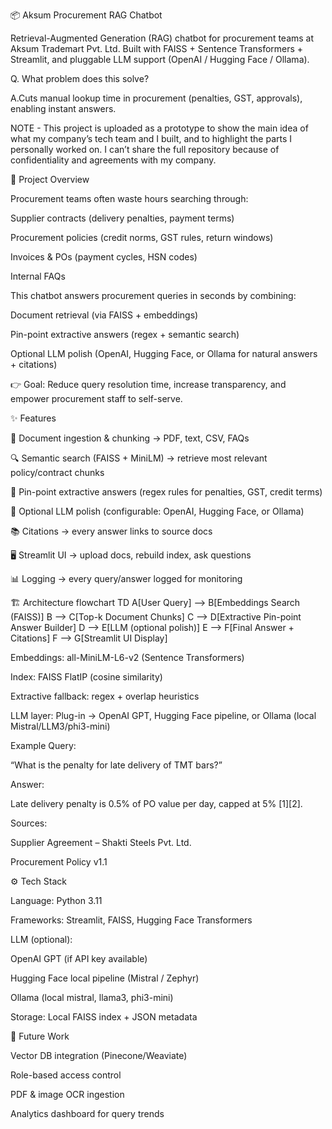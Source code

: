 📦 Aksum Procurement RAG Chatbot

Retrieval-Augmented Generation (RAG) chatbot for procurement teams at Aksum Trademart Pvt. Ltd.
Built with FAISS + Sentence Transformers + Streamlit, and pluggable LLM support (OpenAI / Hugging Face / Ollama).

Q. What problem does this solve?

A.Cuts manual lookup time in procurement (penalties, GST, approvals), enabling instant answers.

NOTE - This project is uploaded as a prototype to show the main idea of what my company’s tech team and I built, and to highlight the parts I personally worked on. I can’t share the full repository because of confidentiality and agreements with my company.

🚀 Project Overview

Procurement teams often waste hours searching through:

Supplier contracts (delivery penalties, payment terms)

Procurement policies (credit norms, GST rules, return windows)

Invoices & POs (payment cycles, HSN codes)

Internal FAQs

This chatbot answers procurement queries in seconds by combining:

Document retrieval (via FAISS + embeddings)

Pin-point extractive answers (regex + semantic search)

Optional LLM polish (OpenAI, Hugging Face, or Ollama for natural answers + citations)

👉 Goal: Reduce query resolution time, increase transparency, and empower procurement staff to self-serve.

✨ Features

📂 Document ingestion & chunking → PDF, text, CSV, FAQs

🔍 Semantic search (FAISS + MiniLM) → retrieve most relevant policy/contract chunks

📝 Pin-point extractive answers (regex rules for penalties, GST, credit terms)

🤖 Optional LLM polish (configurable: OpenAI, Hugging Face, or Ollama)

📚 Citations → every answer links to source docs

🖥️ Streamlit UI → upload docs, rebuild index, ask questions

📊 Logging → every query/answer logged for monitoring

🏗️ Architecture
flowchart TD
  A[User Query] --> B[Embeddings Search (FAISS)]
  B --> C[Top-k Document Chunks]
  C --> D[Extractive Pin-point Answer Builder]
  D --> E[LLM (optional polish)]
  E --> F[Final Answer + Citations]
  F --> G[Streamlit UI Display]


Embeddings: all-MiniLM-L6-v2 (Sentence Transformers)

Index: FAISS FlatIP (cosine similarity)

Extractive fallback: regex + overlap heuristics

LLM layer: Plug-in → OpenAI GPT, Hugging Face pipeline, or Ollama (local Mistral/LLM3/phi3-mini)

Example Query:

“What is the penalty for late delivery of TMT bars?”

Answer:

Late delivery penalty is 0.5% of PO value per day, capped at 5% [1][2].

Sources:

Supplier Agreement – Shakti Steels Pvt. Ltd.

Procurement Policy v1.1

⚙️ Tech Stack

Language: Python 3.11

Frameworks: Streamlit, FAISS, Hugging Face Transformers

LLM (optional):

OpenAI GPT (if API key available)

Hugging Face local pipeline (Mistral / Zephyr)

Ollama (local mistral, llama3, phi3-mini)

Storage: Local FAISS index + JSON metadata

🔮 Future Work

Vector DB integration (Pinecone/Weaviate)

Role-based access control

PDF & image OCR ingestion

Analytics dashboard for query trends
